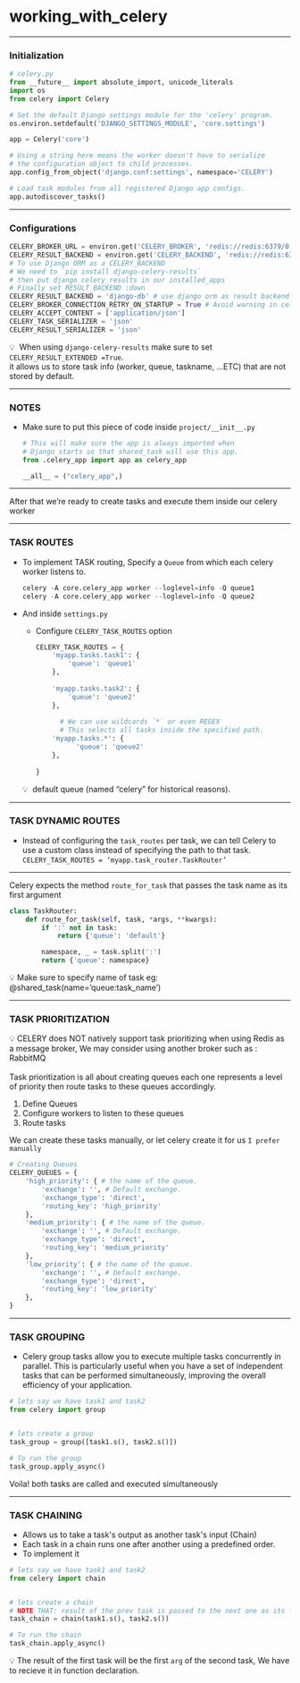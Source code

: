 # working_with_celery

--- 


### Initialization

```python
# celery.py
from __future__ import absolute_import, unicode_literals
import os
from celery import Celery

# Set the default Django settings module for the 'celery' program.
os.environ.setdefault('DJANGO_SETTINGS_MODULE', 'core.settings')

app = Celery('core')

# Using a string here means the worker doesn't have to serialize
# the configuration object to child processes.
app.config_from_object('django.conf:settings', namespace='CELERY')

# Load task modules from all registered Django app configs.
app.autodiscover_tasks()

```

---

### Configurations

```python
CELERY_BROKER_URL = environ.get('CELERY_BROKER', 'redis://redis:6379/0')
CELERY_RESULT_BACKEND = environ.get('CELERY_BACKEND', 'redis://redis:6379/0')
# To use Django ORM as a CELERY_BACKEND
# We need to `pip install django-celery-results`
# then put django_celery_results in our installed_apps 
# Finally set RESULT_BACKEND :down
CELERY_RESULT_BACKEND = 'django-db' # use django orm as result backend
CELERY_BROKER_CONNECTION_RETRY_ON_STARTUP = True # Avoid warning in celery logs
CELERY_ACCEPT_CONTENT = ['application/json']
CELERY_TASK_SERIALIZER = 'json'
CELERY_RESULT_SERIALIZER = 'json'
```

💡  When using `django-celery-results` make sure to set `CELERY_RESULT_EXTENDED =True`. <br />
it allows us to store task info (worker, queue, taskname, ...ETC) that are not stored by default.

---

### NOTES

- Make sure to put this piece of code inside `project/__init__.py`
    
    ```python
    # This will make sure the app is always imported when
    # Django starts so that shared_task will use this app.
    from .celery_app import app as celery_app
    
    __all__ = ("celery_app",)
    
    ```
    

---

After that we’re ready to create tasks and execute them inside our celery worker

---

### TASK ROUTES

- To implement TASK routing, Specify a `Queue` from which each celery worker listens to.
    
    ```python
    celery -A core.celery_app worker --loglevel=info -Q queue1
    celery -A core.celery_app worker --loglevel=info -Q queue2
    ```
    
- And inside `settings.py`
    - Configure `CELERY_TASK_ROUTES` option
        
        ```python
        CELERY_TASK_ROUTES = {
            'myapp.tasks.task1': {
                'queue': 'queue1'
            },
            
            'myapp.tasks.task2': {
                'queue': 'queue2'
            },
          
        	  # We can use wildcards `*` or even REGEX
        	  # This selects all tasks inside the specified path.
            'myapp.tasks.*': {
        	      'queue': 'queue2'
            },
            
        }
        
        ```
        
    
    <aside>
    💡  default queue (named “celery” for historical reasons).
    
    </aside>
    

---

### TASK DYNAMIC ROUTES

- Instead of configuring the `task_routes` per task, we can tell Celery to use a custom class instead of specifying the path to that task.
`CELERY_TASK_ROUTES = ‘myapp.task_router.TaskRouter’`

---

Celery expects the method `route_for_task` that passes the task name as its first argument

```python
class TaskRouter:
    def route_for_task(self, task, *args, **kwargs):
        if ':' not in task:
            return {'queue': 'default'}

        namespace, _ = task.split(':')
        return {'queue': namespace}

```

<aside>
💡 Make sure to specify name of task eg: @shared_task(name=’queue:task_name’)

</aside>

---

### TASK PRIORITIZATION

<aside>
💡 CELERY does NOT natively support task prioritizing when using Redis as a message broker,  We may consider using another broker such as : RabbitMQ

</aside> <br/>
Task prioritization is all about creating queues each one represents a level of priority then route tasks to these queues accordingly.

1. Define Queues
2. Configure workers to listen to these queues
3. Route tasks

We can create these tasks manually, or let celery create it for us `I prefer manually`

```python
# Creating Queues 
CELERY_QUEUES = {
    'high_priority': { # the name of the queue.
        'exchange': '', # Default exchange.
        'exchange_type': 'direct',
        'routing_key': 'high_priority'
    },    
    'medium_priority': { # the name of the queue.
        'exchange': '', # Default exchange.
        'exchange_type': 'direct',
        'routing_key': 'medium_priority'
    },
    'low_priority': { # the name of the queue.
        'exchange': '', # Default exchange.
        'exchange_type': 'direct',
        'routing_key': 'low_priority'
    },
}
```
---

### TASK GROUPING
- Celery group tasks allow you to execute multiple tasks concurrently in parallel. This is particularly useful when you have a set of independent tasks that can be performed simultaneously, improving the overall efficiency of your application.
```python
# lets say we have task1 and task2
from celery import group 


# lets create a group 
task_group = group([task1.s(), task2.s()])

# To run the group
task_group.apply_async()
```
Voila! both tasks are called and executed simultaneously

---

### TASK CHAINING
- Allows us to take a task's output as another task's input (Chain)
- Each task in a chain runs one after another using a predefined order.
- To implement it
```python
# lets say we have task1 and task2
from celery import chain 


# lets create a chain
# NOTE THAT: result of the prev task is passed to the next one as its first arg
task_chain = chain(task1.s(), task2.s())

# To run the chain
task_chain.apply_async()
```

💡 The result of the first task will be the first `arg` of the second task, We have to recieve it in function declaration.
<br />
